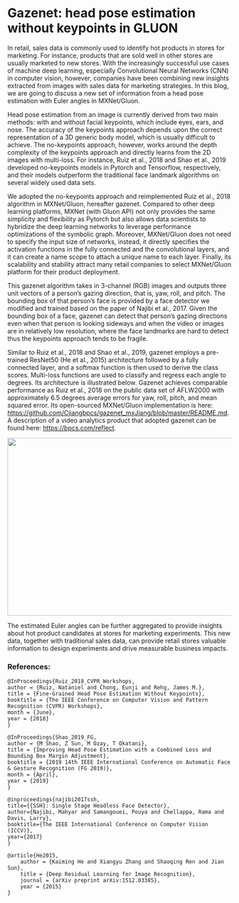 # Gazenet: head pose estimation without keypoints in GLUON

In retail, sales data is commonly used to identify hot products in stores for marketing. For instance, products that are sold well in other stores are usually marketed to new stores. With the increasingly successful use cases of machine deep learning, especially Convolutional Neural Networks (CNN) in computer vision, however, companies have been combining new insights extracted from images with sales data for marketing strategies. In this blog, we are going to discuss a new set of information from a head pose estimation with Euler angles in MXNet/Gluon.

Head pose estimation from an image is currently derived from two main methods: with and without facial keypoints, which include eyes, ears, and nose. The accuracy of the keypoints approach depends upon the correct representation of a 3D generic body model, which is usually difficult to achieve. The no-keypoints approach, however, works around the depth complexity of the keypoints approach and directly learns from the 2D images with multi-loss. For instance, Ruiz et al., 2018 and Shao et al., 2019 developed no-keypoints models in Pytorch and Tensorflow, respectively, and their models outperform the traditional face landmark algorithms on several widely used data sets.

We adopted the no-keypoints approach and reimplemented Ruiz et al., 2018 algorithm in MXNet/Gluon, hereafter gazenet. Compared to other deep learning platforms, MXNet (with Gluon API) not only provides the same simplicity and flexibility as Pytorch but also allows data scientists to hybridize the deep learning networks to leverage performance optimizations of the symbolic graph. Moreover, MXNet/Gluon does not need to specify the input size of networks, instead, it directly specifies the activation functions in the fully connected and the convolutional layers, and it can create a name scope to attach a unique name to each layer. Finally, its scalability and stability attract many retail companies to select MXNet/Gluon platform for their product deployment.

This gazenet algorithm takes in 3-channel (RGB) images and outputs three unit vectors of a person’s gazing direction, that is, yaw, roll, and pitch. The bounding box of that person’s face is provided by a face detector we modified and trained based on the paper of Najibi et al., 2017. Given the bounding box of a face, gazenet can detect that person’s gazing directions even when that person is looking sideways and when the video or images are in relatively low resolution, where the face landmarks are hard to detect thus the keypoints approach tends to be fragile.

Similar to Ruiz et al., 2018 and Shao et al., 2019, gazenet employs a pre-trained ResNet50 (He et al., 2015) architecture followed by a fully connected layer, and a softmax function is then used to derive the class scores. Multi-loss functions are used to classify and regress each angle to degrees. Its architecture is illustrated below. Gazenet achieves comparable performance as Ruiz et al., 2018 on the public data set of AFLW2000 with approximately 6.5 degrees average errors for yaw, roll, pitch, and mean squared error. Its open-sourced MXNet/Gluon implementation is here: https://github.com/Cjiangbpcs/gazenet_mxJiang/blob/master/README.md. A description of a video analytics product that adopted gazenet can be found here: https://bpcs.com/reflect.

<img src="./gazenet_architecture.png" width="600" height="400" />

The estimated Euler angles can be further aggregated to provide insights about hot product candidates at stores for marketing experiments. This new data, together with traditional sales data, can provide retail stores valuable information to design experiments and drive measurable business impacts.

### References:

```
@InProceedings{Ruiz_2018_CVPR_Workshops,
author = {Ruiz, Nataniel and Chong, Eunji and Rehg, James M.},
title = {Fine-Grained Head Pose Estimation Without Keypoints},
booktitle = {The IEEE Conference on Computer Vision and Pattern Recognition (CVPR) Workshops},
month = {June},
year = {2018}
}
```

```
@InProceedings{Shao_2019_FG,
author = {M Shao, Z Sun, M Ozay, T Okatani},
title = {Improving Head Pose Estimation with a Combined Loss and Bounding Box Margin Adjustment},
booktitle = {2019 14th IEEE International Conference on Automatic Face & Gesture Recognition (FG 2019)},
month = {April},
year = {2019}
}
```

```
@inproceedings{najibi2017ssh,
title={{SSH}: Single Stage Headless Face Detector},
author={Najibi, Mahyar and Samangouei, Pouya and Chellappa, Rama and Davis, Larry},
booktitle={The IEEE International Conference on Computer Vision (ICCV)},
year={2017}
}

@article{He2015,
	author = {Kaiming He and Xiangyu Zhang and Shaoqing Ren and Jian Sun},
	title = {Deep Residual Learning for Image Recognition},
	journal = {arXiv preprint arXiv:1512.03385},
	year = {2015}
}
```

